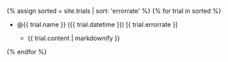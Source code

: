 {% assign sorted = site.trials | sort: 'errorrate' %}
{% for trial in sorted %}
  <ul>
    <li>@{{ trial.name }} ({{ trial.datetime }}) [{ trial.errorrate }]</li>
    <ul>
      <li>{{ trial.content | markdownify }}</li>
    </ul>
  </ul>
{% endfor %}
